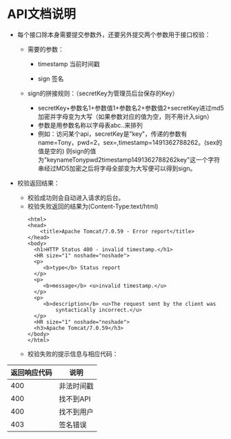 # API文档说明 

* 每个接口除本身需要提交参数外，还要另外提交两个参数用于接口校验：

  * 需要的参数：

    * timestamp 当前时间戳

    * sign 签名

  * sign的拼接规则：（secretKey为管理员后台保存的Key）
    * secretKey+参数名1+参数值1+参数名2+参数值2+secretKey进过md5加密并字母变为大写（如果参数对应的值为空，则不用计入sign）
    * 参数是用参数名称以字母表abc..来排列
    * 例如：访问某个api，secretKey是"key"，传递的参数有name=Tony，pwd=2，sex=,timestamp=1491362788262。\(sex的值是空的\) 则sign的值为"keynameTonypwd2timestamp1491362788262key"这一个字符串经过MD5加密之后将字母全部变为大写便可以得到sign。  

* 校验返回结果：
  * 校验成功则会自动进入请求的后台。
  * 校验失败返回的结果为\(Content-Type:text/html\)
    ```
    <html>
    <head>
        <title>Apache Tomcat/7.0.59 - Error report</title>
    </head>
    <body>
      <h1>HTTP Status 400 - invalid timestamp.</h1>
      <HR size="1" noshade="noshade">
      <p>
         <b>type</b> Status report
      </p>
      <p>
         <b>message</b> <u>invalid timestamp.</u>
      </p>
      <p>
         <b>description</b> <u>The request sent by the client was
             syntactically incorrect.</u>
      </p>
      <HR size="1" noshade="noshade">
      <h3>Apache Tomcat/7.0.59</h3>
    </body>
    </html>
    ```
  * 校验失败的提示信息与相应代码：

| 返回响应代码 | 说明 |
| --- | --- |
| 400 | 非法时间戳 |
| 400 | 找不到API |
| 400 | 找不到用户 |
| 403 | 签名错误 |



